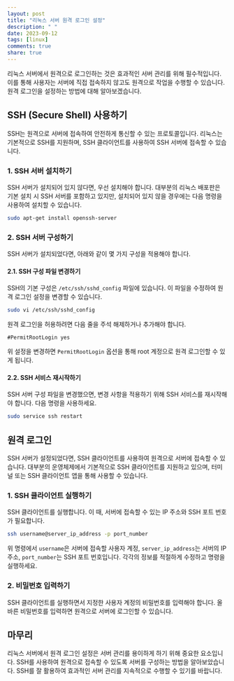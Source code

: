 ```yaml
---
layout: post
title: "리눅스 서버 원격 로그인 설정"
description: " "
date: 2023-09-12
tags: [linux]
comments: true
share: true
---
```


리눅스 서버에서 원격으로 로그인하는 것은 효과적인 서버 관리를 위해 필수적입니다. 이를 통해 사용자는 서버에 직접 접속하지 않고도 원격으로 작업을 수행할 수 있습니다. 원격 로그인을 설정하는 방법에 대해 알아보겠습니다.

## SSH (Secure Shell) 사용하기

SSH는 원격으로 서버에 접속하여 안전하게 통신할 수 있는 프로토콜입니다. 리눅스는 기본적으로 SSH를 지원하며, SSH 클라이언트를 사용하여 SSH 서버에 접속할 수 있습니다.

### 1. SSH 서버 설치하기

SSH 서버가 설치되어 있지 않다면, 우선 설치해야 합니다. 대부분의 리눅스 배포판은 기본 설치 시 SSH 서버를 포함하고 있지만, 설치되어 있지 않을 경우에는 다음 명령을 사용하여 설치할 수 있습니다.

```bash
sudo apt-get install openssh-server
```

### 2. SSH 서버 구성하기

SSH 서버가 설치되었다면, 아래와 같이 몇 가지 구성을 적용해야 합니다.

#### 2.1. SSH 구성 파일 변경하기

SSH의 기본 구성은 `/etc/ssh/sshd_config` 파일에 있습니다. 이 파일을 수정하여 원격 로그인 설정을 변경할 수 있습니다. 

```bash
sudo vi /etc/ssh/sshd_config
```

원격 로그인을 허용하려면 다음 줄을 주석 해제하거나 추가해야 합니다.

```
#PermitRootLogin yes
```

위 설정을 변경하면 `PermitRootLogin` 옵션을 통해 root 계정으로 원격 로그인할 수 있게 됩니다.

#### 2.2. SSH 서비스 재시작하기

SSH 서버 구성 파일을 변경했으면, 변경 사항을 적용하기 위해 SSH 서비스를 재시작해야 합니다. 다음 명령을 사용하세요.

```bash
sudo service ssh restart
```

## 원격 로그인

SSH 서버가 설정되었다면, SSH 클라이언트를 사용하여 원격으로 서버에 접속할 수 있습니다. 대부분의 운영체제에서 기본적으로 SSH 클라이언트를 지원하고 있으며, 터미널 또는 SSH 클라이언트 앱을 통해 사용할 수 있습니다.

### 1. SSH 클라이언트 실행하기

SSH 클라이언트를 실행합니다. 이 때, 서버에 접속할 수 있는 IP 주소와 SSH 포트 번호가 필요합니다.

```bash
ssh username@server_ip_address -p port_number
```

위 명령에서 `username`은 서버에 접속할 사용자 계정, `server_ip_address`는 서버의 IP 주소, `port_number`는 SSH 포트 번호입니다. 각각의 정보를 적절하게 수정하고 명령을 실행하세요.

### 2. 비밀번호 입력하기

SSH 클라이언트를 실행하면서 지정한 사용자 계정의 비밀번호를 입력해야 합니다. 올바른 비밀번호를 입력하면 원격으로 서버에 로그인할 수 있습니다.

## 마무리

리눅스 서버에서 원격 로그인 설정은 서버 관리를 용이하게 하기 위해 중요한 요소입니다. SSH를 사용하여 원격으로 접속할 수 있도록 서버를 구성하는 방법을 알아보았습니다. SSH를 잘 활용하여 효과적인 서버 관리를 지속적으로 수행할 수 있기를 바랍니다.